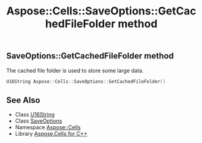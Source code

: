 ﻿---
title: Aspose::Cells::SaveOptions::GetCachedFileFolder method
linktitle: GetCachedFileFolder
second_title: Aspose.Cells for C++ API Reference
description: 'Aspose::Cells::SaveOptions::GetCachedFileFolder method. The cached file folder is used to store some large data in C++.'
type: docs
weight: 900
url: /cpp/aspose.cells/saveoptions/getcachedfilefolder/
---
## SaveOptions::GetCachedFileFolder method


The cached file folder is used to store some large data.

```cpp
U16String Aspose::Cells::SaveOptions::GetCachedFileFolder()
```

## See Also

* Class [U16String](../../u16string/)
* Class [SaveOptions](../)
* Namespace [Aspose::Cells](../../)
* Library [Aspose.Cells for C++](../../../)
